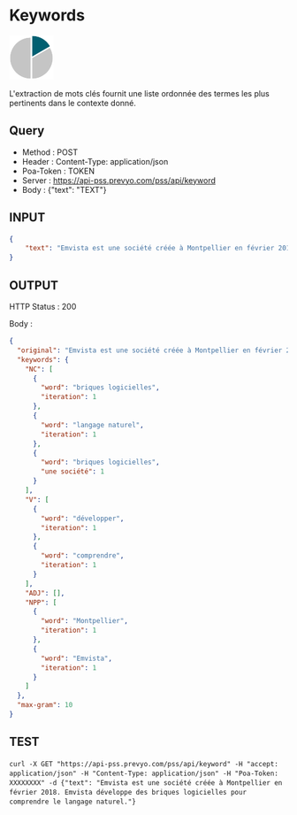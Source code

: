 Keywords
==

<img src="../images/ic_pss_mot_cle.png" alt="drawing" width="80"/>

L'extraction de mots clés fournit une liste ordonnée des termes les plus pertinents dans le contexte donné.

Query
--
* Method : POST
* Header : Content-Type: application/json
* Poa-Token : TOKEN
* Server : https://api-pss.prevyo.com/pss/api/keyword
* Body : {"text": "TEXT"}

INPUT
--

```JSON
{
    "text": "Emvista est une société créée à Montpellier en février 2018. Emvista développe des briques logicielles pour comprendre le langage naturel."
}
```

OUTPUT
--
HTTP Status : 200

Body :

```JSON
{
  "original": "Emvista est une société créée à Montpellier en février 2018. Emvista développe des briques logicielles pour comprendre le langage naturel.",
  "keywords": {
    "NC": [
      {
        "word": "briques logicielles",
        "iteration": 1
      },
      {
        "word": "langage naturel",
        "iteration": 1
      },
      {
        "word": "briques logicielles",
        "une société": 1
      }
    ],
    "V": [
      {
        "word": "développer",
        "iteration": 1
      },
      {
        "word": "comprendre",
        "iteration": 1
      }
    ],
    "ADJ": [],
    "NPP": [
      {
        "word": "Montpellier",
        "iteration": 1
      },
      {
        "word": "Emvista",
        "iteration": 1
      }
    ]
  },
  "max-gram": 10
}
```

TEST
--

`curl -X GET "https://api-pss.prevyo.com/pss/api/keyword" -H "accept: application/json" -H "Content-Type: application/json" -H "Poa-Token: XXXXXXXX" -d {"text": "Emvista est une société créée à Montpellier en février 2018. Emvista développe des briques logicielles pour comprendre le langage naturel."}` 

